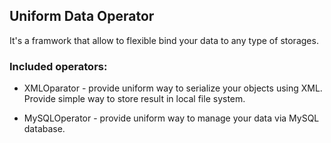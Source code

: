 ﻿## Uniform Data Operator
It's a framwork that allow to flexible bind your data to any type of storages. 

### Included operators:
- XMLOparator - provide uniform way to serialize your objects using XML. 
Provide simple way to store result in local file system.

- MySQLOperator - provide uniform way to manage your data via MySQL database.
